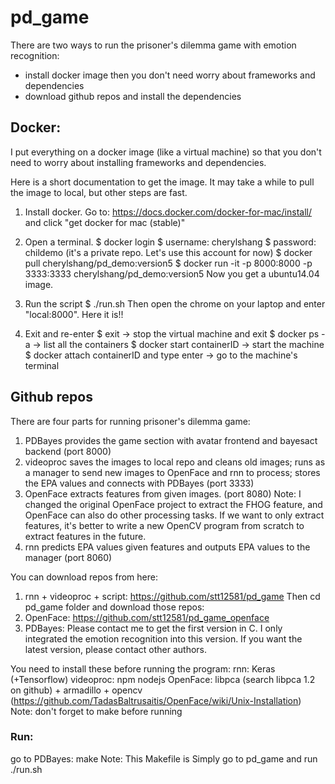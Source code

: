 # pd_game
There are two ways to run the prisoner's dilemma game with emotion recognition:
- install docker image then you don't need worry about frameworks and dependencies
- download github repos and install the dependencies

## Docker:
I put everything on a docker image (like a virtual machine) so that you don't need to worry about installing frameworks and dependencies. 

Here is a short documentation to get the image. It may take a while to pull the image to local, but other steps are fast.

1. Install docker. Go to: https://docs.docker.com/docker-for-mac/install/ and click "get docker for mac (stable)"

2. Open a terminal. 
$ docker login
$ username: cherylshang
$ password: childemo    (it's a private repo. Let's use this account for now)
$ docker pull cherylshang/pd_demo:version5
$ docker run -it -p 8000:8000 -p 3333:3333 cherylshang/pd_demo:version5
Now you get a ubuntu14.04 image.

3. Run the script
$ ./run.sh
Then open the chrome on your laptop and enter "local:8000".  Here it is!!

4. Exit and re-enter
$ exit  ->  stop the virtual machine and exit
$ docker ps -a -> list all the containers
$ docker start containerID -> start the machine
$ docker attach containerID  and type enter -> go to the machine's terminal

## Github repos
There are four parts for running prisoner's dilemma game:
1. PDBayes provides the game section with avatar frontend and bayesact backend (port 8000)
2. videoproc saves the images to local repo and cleans old images; runs as a manager to send new images to OpenFace and rnn to process; stores the EPA values and connects with PDBayes (port 3333)
3. OpenFace extracts features from given images. (port 8080) Note: I changed the original OpenFace project to extract the FHOG feature, and OpenFace can also do other processing tasks. If we want to only extract features, it's better to write a new OpenCV program from scratch to extract features in the future.
4. rnn predicts EPA values given features and outputs EPA values to the manager (port 8060)

You can download repos from here:
1. rnn + videoproc + script: https://github.com/stt12581/pd_game
Then cd pd_game folder and download those repos:
2. OpenFace: https://github.com/stt12581/pd_game_openface
3. PDBayes: Please contact me to get the first version in C. I only integrated the emotion recognition into this version. If you want the latest version, please contact other authors.

You need to install these before running the program:
rnn: Keras (+Tensorflow)
videoproc: npm nodejs
OpenFace: libpca (search libpca 1.2 on github) + armadillo + opencv (https://github.com/TadasBaltrusaitis/OpenFace/wiki/Unix-Installation) Note: don't forget to make before running


### Run:
go to PDBayes: make
Note: This Makefile is 
Simply go to pd_game and run ./run.sh
